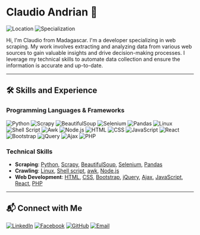 # Claudio Andrian 👋

![Location](https://img.shields.io/badge/Location-Madagascar-blue)
![Specialization](https://img.shields.io/badge/Specialization-Web%20Scraping-brightgreen)

Hi, I'm Claudio from Madagascar. I'm a developer specializing in web scraping. My work involves extracting and analyzing data from various web sources to gain valuable insights and drive decision-making processes. I leverage my technical skills to automate data collection and ensure the information is accurate and up-to-date.

---

## 🛠️ Skills and Experience

### **Programming Languages & Frameworks**

![Python](https://img.shields.io/badge/Code-Python-blue)
![Scrapy](https://img.shields.io/badge/Framework-Scrapy-blue)
![BeautifulSoup](https://img.shields.io/badge/Library-BeautifulSoup-blue)
![Selenium](https://img.shields.io/badge/Library-Selenium-blue)
![Pandas](https://img.shields.io/badge/Library-Pandas-blue)
![Linux](https://img.shields.io/badge/OS-Linux-blue)
![Shell Script](https://img.shields.io/badge/Language-Shell%20Script-blue)
![Awk](https://img.shields.io/badge/Tool-awk-blue)
![Node.js](https://img.shields.io/badge/Tool-Node.js-blue)
![HTML](https://img.shields.io/badge/Code-HTML-blue)
![CSS](https://img.shields.io/badge/Code-CSS-blue)
![JavaScript](https://img.shields.io/badge/Code-JavaScript-blue)
![React](https://img.shields.io/badge/Framework-React-blue)
![Bootstrap](https://img.shields.io/badge/Framework-Bootstrap-blue)
![jQuery](https://img.shields.io/badge/Library-jQuery-blue)
![Ajax](https://img.shields.io/badge/Technology-Ajax-blue)
![PHP](https://img.shields.io/badge/Code-PHP-blue)

### **Technical Skills**

- **Scraping**: [Python](https://www.python.org/), [Scrapy](https://scrapy.org/), [BeautifulSoup](https://www.crummy.com/software/BeautifulSoup/), [Selenium](https://www.selenium.dev/), [Pandas](https://pandas.pydata.org/)
- **Crawling**: [Linux](https://www.linux.org/), [Shell script](https://www.shellscript.sh/), [awk](https://www.gnu.org/software/gawk/), [Node.js](https://nodejs.org/)
- **Web Development**: [HTML](https://html.spec.whatwg.org/), [CSS](https://www.w3.org/Style/CSS/), [Bootstrap](https://getbootstrap.com/), [jQuery](https://jquery.com/), [Ajax](https://developer.mozilla.org/en-US/docs/Web/Guide/AJAX), [JavaScript](https://www.javascript.com/), [React](https://reactjs.org/), [PHP](https://www.php.net/)

---

## 📬 Connect with Me

[![LinkedIn](https://img.shields.io/badge/LinkedIn-Connect-blue?logo=linkedin)](https://www.linkedin.com/in/claudio-andriniaina-78367b243/)
[![Facebook](https://img.shields.io/badge/Facebook-Follow-blue?logo=facebook)](https://www.facebook.com/claudio.andrinyaina)
[![GitHub](https://img.shields.io/badge/GitHub-Follow-black?logo=github)](https://github.com/claudioandriaan)
[![Email](https://img.shields.io/badge/Email-claudio.andriaan@gmail.com-red?logo=gmail)](mailto:claudio.andriaan@gmail.com)
